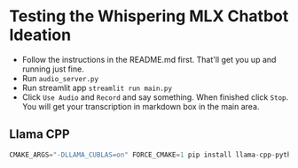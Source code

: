 # Testing the Whispering MLX Chatbot Ideation

- Follow the instructions in the README.md first. That'll get you up and running just fine.
- Run `audio_server.py`
- Run streamlit app `streamlit run main.py`
- Click `Use Audio` and `Record` and say something. When finished click `Stop`. You will get your transcription in markdown box in the main area.


## Llama CPP

```python
CMAKE_ARGS="-DLLAMA_CUBLAS=on" FORCE_CMAKE=1 pip install llama-cpp-python
```
